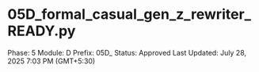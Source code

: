 # 05D_formal_casual_gen_z_rewriter_READY.py

Phase: 5
Module: D
Prefix: 05D_
Status: Approved
Last Updated: July 28, 2025 7:03 PM (GMT+5:30)
